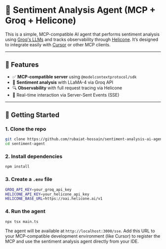 # 🧠 Sentiment Analysis Agent (MCP + Groq + Helicone)

This is a simple, MCP-compatible AI agent that performs sentiment analysis using [Groq's LLMs](https://groq.com/) and tracks observability through [Helicone](https://www.helicone.ai/). It’s designed to integrate easily with [Cursor](https://cursor.sh) or other MCP clients.

---

## 🔧 Features

- ✅ **MCP-compatible server** using `@modelcontextprotocol/sdk`
- 🧠 **Sentiment analysis** with LLaMA-4 via Groq API
- 🔍 **Observability** with full request tracing via Helicone
- 📡 Real-time interaction via Server-Sent Events (SSE)

---

## 🚀 Getting Started

### 1. Clone the repo

```bash
git clone https://github.com/rubaiat-hossain/sentiment-analysis-ai-agent
cd sentiment-agent
```

### 2. Install dependencies

```bash
npm install
```

### 3. Create a `.env` file

```bash
GROQ_API_KEY=your_groq_api_key
HELICONE_API_KEY=your_helicone_api_key
HELICONE_BASE_URL=https://oai.helicone.ai/v1
```

### 4. Run the agent

```bash
npx tsx main.ts
```

The agent will be available at `http://localhost:3000/sse`. Add this URL to your MCP-compatible development environment (like Cursor) to register the MCP and use the sentiment analysis agent directly from your IDE.

